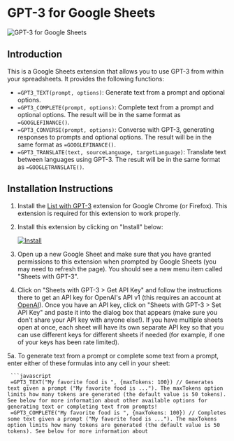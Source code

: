 # GPT-3 for Google Sheets

![GPT-3 for Google Sheets](https://jzkobrxiuflwbfcatllm.supabase.co/storage/v1/object/public/documentation/gifs/Adding%20to%20list%20with%20GPT-3.gif)

## Introduction

This is a Google Sheets extension that allows you to use GPT-3 from within your spreadsheets. It provides the following functions:

- `=GPT3_TEXT(prompt, options)`: Generate text from a prompt and optional options.
- `=GPT3_COMPLETE(prompt, options)`: Complete text from a prompt and optional options. The result will be in the same format as `=GOOGLEFINANCE()`.
- `=GPT3_CONVERSE(prompt, options)`: Converse with GPT-3, generating responses to prompts and optional options. The result will be in the same format as `=GOOGLEFINANCE()`.
- `=GPT3_TRANSLATE(text, sourceLanguage, targetLanguage)`: Translate text between languages using GPT-3. The result will be in the same format as `=GOOGLETRANSLATE()`.


## Installation Instructions

 1. Install the [List with GPT-3](https://chrome.google.com/webstore/detail/list-with-gpt%E2%80%933/jhkfkdikcjnkpibmjgfhfhbkkljjkpci?hl=en&authuser=0) extension for Google Chrome (or Firefox). This extension is required for this extension to work properly.

 2. Install this extension by clicking on "Install" below:

    <a href="https://chrome.google.com/webstore/detail/gpt%E2%80%933-for-google-sheets/eoegfpjkbfljehmeknblcidajmihhfhp"><img src="https://developer.chrome.com/webstore/images/ChromeWebStore_BadgeWBorder_v2_206x58.png" alt="Install"></a>

 3. Open up a new Google Sheet and make sure that you have granted permissions to this extension when prompted by Google Sheets (you may need to refresh the page). You should see a new menu item called "Sheets with GPT-3".

 4. Click on "Sheets with GPT-3 > Get API Key" and follow the instructions there to get an API key for OpenAI's API v1 (this requires an account at [OpenAI](https://openai.com)). Once you have an API key, click on "Sheets with GPT-3 > Set API Key" and paste it into the dialog box that appears (make sure you don't share your API key with anyone else!). If you have multiple sheets open at once, each sheet will have its own separate API key so that you can use different keys for different sheets if needed (for example, if one of your keys has been rate limited).

 5a. To generate text from a prompt or complete some text from a prompt, enter either of these formulas into any cell in your sheet:

     ```javascript
     =GPT3_TEXT("My favorite food is ", {maxTokens: 100}) // Generates text given a prompt ("My favorite food is ..."). The maxTokens option limits how many tokens are generated (the default value is 50 tokens). See below for more information about other available options for generating text or completing text from prompts!
     =GPT3_COMPLETE("My favorite food is ", {maxTokens: 100}) // Completes some text given a prompt ("My favorite food is ..."). The maxTokens option limits how many tokens are generated (the default value is 50 tokens). See below for more information about

